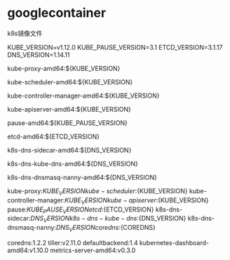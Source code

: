 # googlecontainer
k8s镜像文件




KUBE_VERSION=v1.12.0
KUBE_PAUSE_VERSION=3.1
ETCD_VERSION=3.1.17
DNS_VERSION=1.14.11


kube-proxy-amd64:${KUBE_VERSION}

kube-scheduler-amd64:${KUBE_VERSION}

kube-controller-manager-amd64:${KUBE_VERSION}

kube-apiserver-amd64:${KUBE_VERSION}

pause-amd64:${KUBE_PAUSE_VERSION}

etcd-amd64:${ETCD_VERSION}

k8s-dns-sidecar-amd64:${DNS_VERSION}

k8s-dns-kube-dns-amd64:${DNS_VERSION}

k8s-dns-dnsmasq-nanny-amd64:${DNS_VERSION}

kube-proxy:${KUBE_VERSION} 
kube-scheduler:${KUBE_VERSION} 
kube-controller-manager:${KUBE_VERSION} 
kube-apiserver:${KUBE_VERSION} 
pause:${KUBE_PAUSE_VERSION} 
etcd:${ETCD_VERSION} 
k8s-dns-sidecar:${DNS_VERSION} 
k8s-dns-kube-dns:${DNS_VERSION} 
k8s-dns-dnsmasq-nanny:${DNS_VERSION}
coredns:${COREDNS}

coredns:1.2.2
tiller:v2.11.0
defaultbackend:1.4
kubernetes-dashboard-amd64:v1.10.0
metrics-server-amd64:v0.3.0